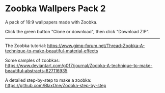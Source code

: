 # Zoobka Wallpers Pack 2

A pack of 16:9 wallpapers made with Zoobka.

Click the green button "Clone or download", then click "Download ZIP".

---

The Zoobka tutorial: https://www.gimp-forum.net/Thread-Zoobka-A-technique-to-make-beautiful-material-effects

Some samples of zoobkas: https://www.deviantart.com/g017/journal/Zoobka-A-technique-to-make-beautiful-abstracts-827116935

A detailed step-by-step to make a zoobka: https://github.com/BlaxOne/Zoobka-step-by-step
